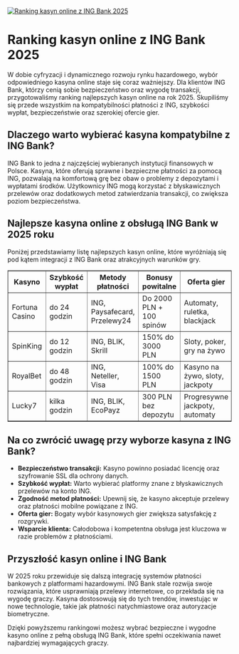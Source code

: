 [![Ranking kasyn online z ING Bank 2025](https://123-caf.pages.dev/gitsignup.png)](https://vrmoo.ru/Bt82HjjY)

<h1>Ranking kasyn online z ING Bank 2025</h1> <p>W dobie cyfryzacji i dynamicznego rozwoju rynku hazardowego, wybór odpowiedniego kasyna online staje się coraz ważniejszy. Dla klientów ING Bank, którzy cenią sobie bezpieczeństwo oraz wygodę transakcji, przygotowaliśmy ranking najlepszych kasyn online na rok 2025. Skupiliśmy się przede wszystkim na kompatybilności płatności z ING, szybkości wypłat, bezpieczeństwie oraz szerokiej ofercie gier.</p>  <h2>Dlaczego warto wybierać kasyna kompatybilne z ING Bank?</h2> <p>ING Bank to jedna z najczęściej wybieranych instytucji finansowych w Polsce. Kasyna, które oferują sprawne i bezpieczne płatności za pomocą ING, pozwalają na komfortową grę bez obaw o problemy z depozytami i wypłatami środków. Użytkownicy ING mogą korzystać z błyskawicznych przelewów oraz dodatkowych metod zatwierdzania transakcji, co zwiększa poziom bezpieczeństwa.</p>  <h2>Najlepsze kasyna online z obsługą ING Bank w 2025 roku</h2> <p>Poniżej przedstawiamy listę najlepszych kasyn online, które wyróżniają się pod kątem integracji z ING Bank oraz atrakcyjnych warunków gry.</p>  <table border="1" cellpadding="8" cellspacing="0">   <thead>     <tr>       <th>Kasyno</th>       <th>Szybkość wypłat</th>       <th>Metody płatności</th>       <th>Bonusy powitalne</th>       <th>Oferta gier</th>     </tr>   </thead>   <tbody>     <tr>       <td>Fortuna Casino</td>       <td>do 24 godzin</td>       <td>ING, Paysafecard, Przelewy24</td>       <td>Do 2000 PLN + 100 spinów</td>       <td>Automaty, ruletka, blackjack</td>     </tr>     <tr>       <td>SpinKing</td>       <td>do 12 godzin</td>       <td>ING, BLIK, Skrill</td>       <td>150% do 3000 PLN</td>       <td>Sloty, poker, gry na żywo</td>     </tr>     <tr>       <td>RoyalBet</td>       <td>do 48 godzin</td>       <td>ING, Neteller, Visa</td>       <td>100% do 1500 PLN</td>       <td>Kasyno na żywo, sloty, jackpoty</td>     </tr>     <tr>       <td>Lucky7</td>       <td>kilka godzin</td>       <td>ING, BLIK, EcoPayz</td>       <td>300 PLN bez depozytu</td>       <td>Progresywne jackpoty, automaty</td>     </tr>   </tbody> </table>  <h2>Na co zwrócić uwagę przy wyborze kasyna z ING Bank?</h2> <ul>   <li><strong>Bezpieczeństwo transakcji:</strong> Kasyno powinno posiadać licencję oraz szyfrowanie SSL dla ochrony danych.</li>   <li><strong>Szybkość wypłat:</strong> Warto wybierać platformy znane z błyskawicznych przelewów na konto ING.</li>   <li><strong>Zgodność metod płatności:</strong> Upewnij się, że kasyno akceptuje przelewy oraz płatności mobilne powiązane z ING.</li>   <li><strong>Oferta gier:</strong> Bogaty wybór kasynowych gier zwiększa satysfakcję z rozgrywki.</li>   <li><strong>Wsparcie klienta:</strong> Całodobowa i kompetentna obsługa jest kluczowa w razie problemów z płatnościami.</li> </ul>  <h2>Przyszłość kasyn online i ING Bank</h2> <p>W 2025 roku przewiduje się dalszą integrację systemów płatności bankowych z platformami hazardowymi. ING Bank stale rozwija swoje rozwiązania, które usprawniają przelewy internetowe, co przekłada się na wygodę graczy. Kasyna dostosowują się do tych trendów, inwestując w nowe technologie, takie jak płatności natychmiastowe oraz autoryzacje biometryczne.</p>  <p>Dzięki powyższemu rankingowi możesz wybrać bezpieczne i wygodne kasyno online z pełną obsługą ING Bank, które spełni oczekiwania nawet najbardziej wymagających graczy.</p>